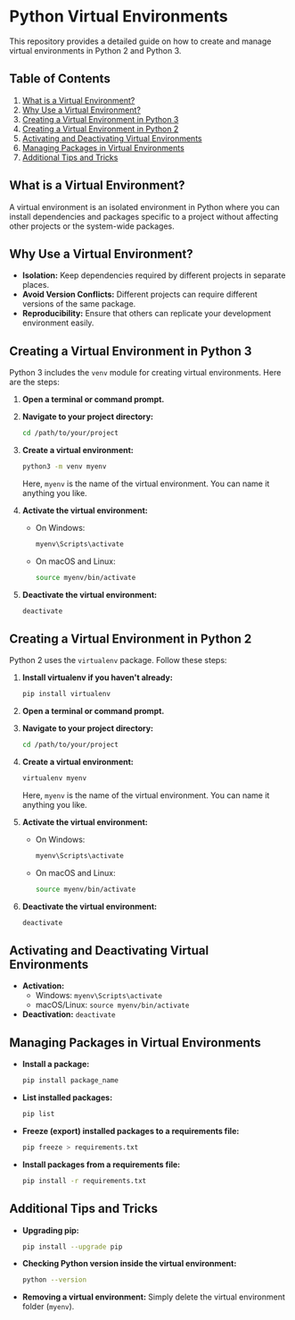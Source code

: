 # Python Virtual Environments

This repository provides a detailed guide on how to create and manage virtual environments in Python 2 and Python 3.

## Table of Contents
1. [What is a Virtual Environment?](#what-is-a-virtual-environment)
2. [Why Use a Virtual Environment?](#why-use-a-virtual-environment)
3. [Creating a Virtual Environment in Python 3](#creating-a-virtual-environment-in-python-3)
4. [Creating a Virtual Environment in Python 2](#creating-a-virtual-environment-in-python-2)
5. [Activating and Deactivating Virtual Environments](#activating-and-deactivating-virtual-environments)
6. [Managing Packages in Virtual Environments](#managing-packages-in-virtual-environments)
7. [Additional Tips and Tricks](#additional-tips-and-tricks)

## What is a Virtual Environment?
A virtual environment is an isolated environment in Python where you can install dependencies and packages specific to a project without affecting other projects or the system-wide packages.

## Why Use a Virtual Environment?
- **Isolation:** Keep dependencies required by different projects in separate places.
- **Avoid Version Conflicts:** Different projects can require different versions of the same package.
- **Reproducibility:** Ensure that others can replicate your development environment easily.

## Creating a Virtual Environment in Python 3
Python 3 includes the `venv` module for creating virtual environments. Here are the steps:

1. **Open a terminal or command prompt.**
2. **Navigate to your project directory:**
    ```sh
    cd /path/to/your/project
    ```
3. **Create a virtual environment:**
    ```sh
    python3 -m venv myenv
    ```
    Here, `myenv` is the name of the virtual environment. You can name it anything you like.

4. **Activate the virtual environment:**
    - On Windows:
        ```sh
        myenv\Scripts\activate
        ```
    - On macOS and Linux:
        ```sh
        source myenv/bin/activate
        ```

5. **Deactivate the virtual environment:**
    ```sh
    deactivate
    ```

## Creating a Virtual Environment in Python 2
Python 2 uses the `virtualenv` package. Follow these steps:

1. **Install virtualenv if you haven't already:**
    ```sh
    pip install virtualenv
    ```

2. **Open a terminal or command prompt.**
3. **Navigate to your project directory:**
    ```sh
    cd /path/to/your/project
    ```
4. **Create a virtual environment:**
    ```sh
    virtualenv myenv
    ```
    Here, `myenv` is the name of the virtual environment. You can name it anything you like.

5. **Activate the virtual environment:**
    - On Windows:
        ```sh
        myenv\Scripts\activate
        ```
    - On macOS and Linux:
        ```sh
        source myenv/bin/activate
        ```

6. **Deactivate the virtual environment:**
    ```sh
    deactivate
    ```

## Activating and Deactivating Virtual Environments
- **Activation:**
    - Windows: `myenv\Scripts\activate`
    - macOS/Linux: `source myenv/bin/activate`
- **Deactivation:** `deactivate`

## Managing Packages in Virtual Environments
- **Install a package:**
    ```sh
    pip install package_name
    ```
- **List installed packages:**
    ```sh
    pip list
    ```
- **Freeze (export) installed packages to a requirements file:**
    ```sh
    pip freeze > requirements.txt
    ```
- **Install packages from a requirements file:**
    ```sh
    pip install -r requirements.txt
    ```

## Additional Tips and Tricks
- **Upgrading pip:**
    ```sh
    pip install --upgrade pip
    ```
- **Checking Python version inside the virtual environment:**
    ```sh
    python --version
    ```
- **Removing a virtual environment:** Simply delete the virtual environment folder (`myenv`).
